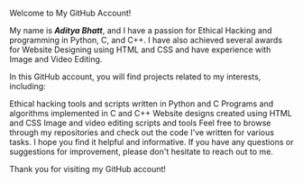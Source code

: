 Welcome to My GitHub Account!

My name is ***Aditya Bhatt***, and I have a passion for Ethical Hacking and programming in Python, C, and C++. I have also achieved several awards for Website Designing using HTML and CSS and have experience with Image and Video Editing.

In this GitHub account, you will find projects related to my interests, including:

Ethical hacking tools and scripts written in Python and C
Programs and algorithms implemented in C and C++
Website designs created using HTML and CSS
Image and video editing scripts and tools
Feel free to browse through my repositories and check out the code I've written for various tasks. I hope you find it helpful and informative. If you have any questions or suggestions for improvement, please don't hesitate to reach out to me.

Thank you for visiting my GitHub account!
